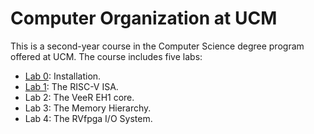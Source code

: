 # Computer Organization at UCM
This is a second-year course in the Computer Science degree program offered at UCM. The course includes five labs:

+ [Lab 0](https://github.com/artecs-group/RVfpga-sim-addons/tree/main/Computer_Organization/Lab0): Installation.
+ [Lab 1](https://github.com/artecs-group/RVfpga-sim-addons/tree/main/Computer_Organization/Lab1): The RISC-V ISA.
+ Lab 2: The VeeR EH1 core.
+ Lab 3: The Memory Hierarchy.
+ Lab 4: The RVfpga I/O System.
